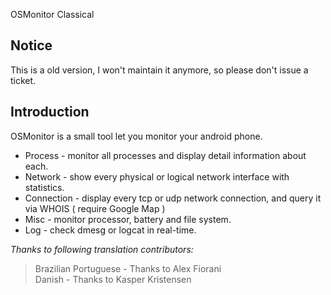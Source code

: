 OSMonitor Classical

## Notice ##
This is a old version, I won't maintain it anymore, so please don't issue a ticket. 

## Introduction ##

OSMonitor is a small tool let you monitor your android phone.


- Process - monitor all processes and display detail information about each.
- Network - show every physical or logical network interface with statistics.
- Connection - display every tcp or udp network connection, and query it via WHOIS ( require Google Map )
- Misc - monitor processor, battery and file system.
- Log - check dmesg or logcat in real-time.


*Thanks to following translation contributors:*
> Brazilian Portuguese - Thanks to Alex Fiorani<br>
> Danish - Thanks to Kasper Kristensen